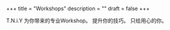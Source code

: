 +++
title = "Workshops"
description = ""
draft = false
+++

T.N.i.Y 为你带来的专业Workshop。
提升你的技巧。
只给用心的你。